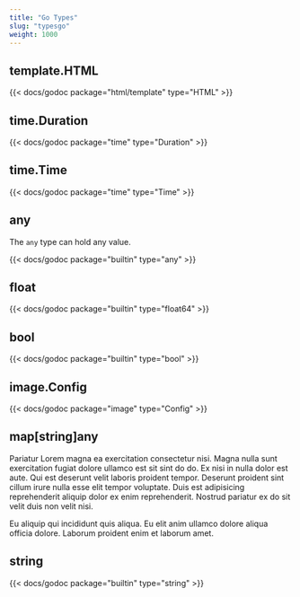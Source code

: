 ```yaml
---
title: "Go Types"
slug: "typesgo"
weight: 1000
---
```


## template.HTML

{{< docs/godoc package="html/template" type="HTML" >}}

## time.Duration

{{< docs/godoc package="time" type="Duration" >}}

## time.Time

{{< docs/godoc package="time" type="Time" >}}

## any

The `any` type can hold any value.

{{< docs/godoc package="builtin" type="any" >}}

## float

{{< docs/godoc package="builtin" type="float64" >}}

## bool

{{< docs/godoc package="builtin" type="bool" >}}


## image.Config

{{< docs/godoc package="image" type="Config" >}}

## map[string]any

Pariatur Lorem magna ea exercitation consectetur nisi. Magna nulla sunt exercitation fugiat dolore ullamco est sit sint do do. Ex nisi in nulla dolor est aute. Qui est deserunt velit laboris proident tempor. Deserunt proident sint cillum irure nulla esse elit tempor voluptate. Duis est adipisicing reprehenderit aliquip dolor ex enim reprehenderit. Nostrud pariatur ex do sit velit duis non velit nisi.

Eu aliquip qui incididunt quis aliqua. Eu elit anim ullamco dolore aliqua officia dolore. Laborum proident enim et laborum amet.

## string

{{< docs/godoc package="builtin" type="string" >}}


